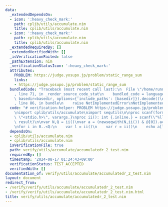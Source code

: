 ```yaml
---
data:
  _extendedDependsOn:
  - icon: ':heavy_check_mark:'
    path: cplib/utils/accumulate.nim
    title: cplib/utils/accumulate.nim
  - icon: ':heavy_check_mark:'
    path: cplib/utils/accumulate.nim
    title: cplib/utils/accumulate.nim
  _extendedRequiredBy: []
  _extendedVerifiedWith: []
  _isVerificationFailed: false
  _pathExtension: nim
  _verificationStatusIcon: ':heavy_check_mark:'
  attributes:
    PROBLEM: https://judge.yosupo.jp/problem/static_range_sum
    links:
    - https://judge.yosupo.jp/problem/static_range_sum
  bundledCode: "Traceback (most recent call last):\n  File \"/home/runner/.local/lib/python3.10/site-packages/onlinejudge_verify/documentation/build.py\"\
    , line 71, in _render_source_code_stat\n    bundled_code = language.bundle(stat.path,\
    \ basedir=basedir, options={'include_paths': [basedir]}).decode()\n  File \"/home/runner/.local/lib/python3.10/site-packages/onlinejudge_verify/languages/nim.py\"\
    , line 86, in bundle\n    raise NotImplementedError\nNotImplementedError\n"
  code: "# verification-helper: PROBLEM https://judge.yosupo.jp/problem/static_range_sum\n\
    \nimport cplib/utils/accumulate\nimport sequtils\n\nproc scanf(formatstr: cstring){.header:\
    \ \"<stdio.h>\", varargs.}\nproc ii(): int {.inline.} = scanf(\"%lld\\n\", addr\
    \ result)\n\nvar N,Q = ii()\nvar a = (newseqwith(N,ii()) & @[0]).accumulatedr(a+b)\n\
    \nfor i in 0..<Q:\n    var l = ii()\n    var r = ii()\n    echo a[l]-a[r]"
  dependsOn:
  - cplib/utils/accumulate.nim
  - cplib/utils/accumulate.nim
  isVerificationFile: true
  path: verify/utils/accumulate/accumulatedr_2_test.nim
  requiredBy: []
  timestamp: '2024-08-17 01:24:43+09:00'
  verificationStatus: TEST_ACCEPTED
  verifiedWith: []
documentation_of: verify/utils/accumulate/accumulatedr_2_test.nim
layout: document
redirect_from:
- /verify/verify/utils/accumulate/accumulatedr_2_test.nim
- /verify/verify/utils/accumulate/accumulatedr_2_test.nim.html
title: verify/utils/accumulate/accumulatedr_2_test.nim
---
```

